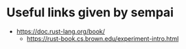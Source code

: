 # Useful links given by sempai
* https://doc.rust-lang.org/book/
	* https://rust-book.cs.brown.edu/experiment-intro.html